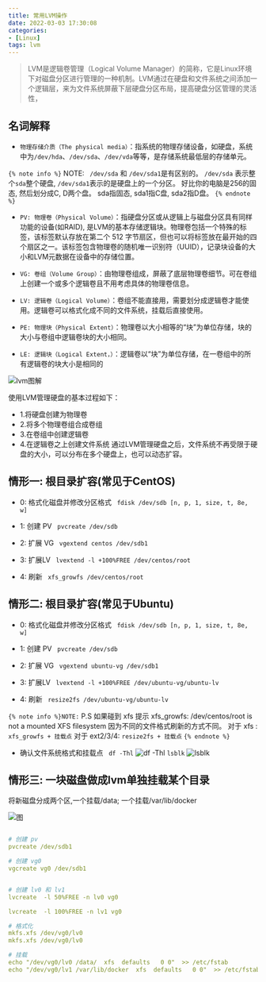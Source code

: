 ```yaml
---
title: 常用LVM操作
date: 2022-03-03 17:30:08
categories: 
- [Linux]
tags: lvm
---
```



> LVM是逻辑卷管理（Logical Volume Manager）的简称，它是Linux环境下对磁盘分区进行管理的一种机制。LVM通过在硬盘和文件系统之间添加一个逻辑层，来为文件系统屏蔽下层硬盘分区布局，提高硬盘分区管理的灵活性，


## 名词解释
- ```物理存储介质（The physical media）```：指系统的物理存储设备，如硬盘，系统中为```/dev/hda```、```/dev/sda```、```/dev/vda```等等，是存储系统最低层的存储单元。

```{% note info %}```
NOTE:  ``` /dev/sda``` 和 ```/dev/sda1```是有区别的。 ```/dev/sda``` 表示整个```sda```整个硬盘, ```/dev/sda1```表示的是硬盘上的一个分区。
好比你的电脑是256的固态, 然后划分成C, D两个盘。 sda指固态, sda1指C盘, sda2指D盘。
```{% endnote %}```

- ```PV: 物理卷（Physical Volume）```：指硬盘分区或从逻辑上与磁盘分区具有同样功能的设备(如RAID), 是LVM的基本存储逻辑块。物理卷包括一个特殊的标签，该标签默认存放在第二个 512 字节扇区，但也可以将标签放在最开始的四个扇区之一。该标签包含物理卷的随机唯一识别符（UUID），记录块设备的大小和LVM元数据在设备中的存储位置。

- ```VG: 卷组（Volume Group）```：由物理卷组成，屏蔽了底层物理卷细节。可在卷组上创建一个或多个逻辑卷且不用考虑具体的物理卷信息。

- ```LV: 逻辑卷（Logical Volume）```：卷组不能直接用，需要划分成逻辑卷才能使用。逻辑卷可以格式化成不同的文件系统，挂载后直接使用。

- ```PE: 物理块（Physical Extent）```：物理卷以大小相等的“块”为单位存储，块的大小与卷组中逻辑卷块的大小相同。

- ```LE: 逻辑块（Logical Extent，）```：逻辑卷以“块”为单位存储，在一卷组中的所有逻辑卷的块大小是相同的

![lvm图解](/images/004.lvm.md.01.png)

使用LVM管理硬盘的基本过程如下：

- 1.将硬盘创建为物理卷
- 2.将多个物理卷组合成卷组
- 3.在卷组中创建逻辑卷
- 4.在逻辑卷之上创建文件系统
通过LVM管理硬盘之后，文件系统不再受限于硬盘的大小，可以分布在多个硬盘上，也可以动态扩容。


## 情形一: 根目录扩容(常见于CentOS)

- 0: 格式化磁盘并修改分区格式 
``` fdisk /dev/sdb [n, p, 1, size, t, 8e, w]```

- 1: 创建 PV
 ``` pvcreate /dev/sdb```

- 2: 扩展 VG
 ``` vgextend centos /dev/sdb1```

- 3: 扩展LV
 ``` lvextend -l +100%FREE /dev/centos/root```

- 4: 刷新
 ``` xfs_growfs /dev/centos/root```

 ## 情形二: 根目录扩容(常见于Ubuntu)

- 0: 格式化磁盘并修改分区格式 
``` fdisk /dev/sdb [n, p, 1, size, t, 8e, w]```

- 1: 创建 PV
 ``` pvcreate /dev/sdb```

- 2: 扩展 VG
 ``` vgextend ubuntu-vg /dev/sdb1```

- 3: 扩展LV
 ``` lvextend -l +100%FREE /dev/ubuntu-vg/ubuntu-lv```

- 4: 刷新
 ``` resize2fs /dev/ubuntu-vg/ubuntu-lv```

```{% note info %}NOTE:```
P.S 如果碰到 xfs 提示 xfs_growfs: /dev/centos/root is not a mounted XFS filesystem
因为不同的文件格式刷新的方式不同。
对于 xfs : ```xfs_growfs + 挂载点```
对于 ext2/3/4: ```resize2fs + 挂载点```
```{% endnote %}```

- 确认文件系统格式和挂载点
``` df -Thl```
![df -Thl](/images/004.lvm.md.02.png)
``` lsblk ```
![lsblk](/images/004.lvm.md.03.png)



## 情形三: 一块磁盘做成lvm单独挂载某个目录

将新磁盘分成两个区,一个挂载/data; 一个挂载/var/lib/docker

![图](/images/004.lvm.md.04.png)

``` yaml

# 创建 pv
pvcreate /dev/sdb1   

# 创建 vg0
vgcreate vg0 /dev/sdb1


# 创建 lv0 和 lv1
lvcreate  -l 50%FREE -n lv0 vg0

lvcreate  -l 100%FREE -n lv1 vg0

# 格式化
mkfs.xfs /dev/vg0/lv0
mkfs.xfs /dev/vg0/lv0

# 挂载
echo "/dev/vg0/lv0 /data/  xfs  defaults   0 0"  >> /etc/fstab
echo "/dev/vg0/lv1 /var/lib/docker  xfs  defaults   0 0"  >> /etc/fstab

```
